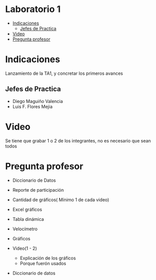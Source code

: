 <h1> Laboratorio 1 </h1>

- [Indicaciones](#indicaciones)
  - [Jefes de Practica](#jefes-de-practica)
- [Video](#video)
- [Pregunta profesor](#pregunta-profesor)

# Indicaciones

Lanzamiento de la TA1, y concretar los primeros avances

## Jefes de Practica

- Diego Maguiño Valencia
- Luis F. Flores Mejia

# Video

Se tiene que grabar 1 o 2 de los integrantes, no es necesario que sean todos

# Pregunta profesor

* Diccionario de Datos
* Reporte de participación
* Cantidad de gráficos( Mínimo 1 de cada video)

* Excel gráficos
* Tabla dinámica
* Velocímetro
* Gráficos
* Video(1 - 2)
  * Explicación de los gráficos
  * Porque fuerón usados
* Diccionario de datos